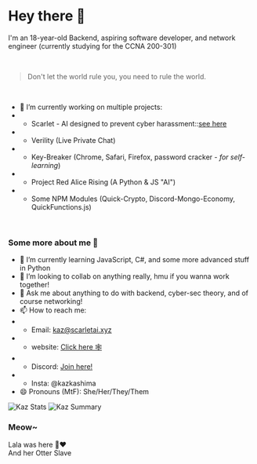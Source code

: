 # Hey there 👋

I'm an 18-year-old Backend, aspiring software developer, and network engineer (currently studying for the CCNA 200-301) <br>

<br>

> Don't let the world rule you, you need to rule the world.
<br>

- 🔭 I’m currently working on multiple projects:
- - Scarlet - AI designed to prevent cyber harassment::[see here](https://github/ScarletAI/Scarlet)
- - Verility (Live Private Chat)
- - Key-Breaker (Chrome, Safari, Firefox, password cracker - *for self-learning*)
- - Project Red Alice Rising (A Python & JS "AI")
- - Some NPM Modules (Quick-Crypto, Discord-Mongo-Economy, QuickFunctions.js)
<br>

### Some more about me 👀
- 🌱 I’m currently learning JavaScript, C#, and some more advanced stuff in Python
- 👯 I’m looking to collab on anything really, hmu if you wanna work together!
- 💬 Ask me about anything to do with backend, cyber-sec theory, and of course networking!
- 📫 How to reach me: 
- - Email: kaz@scarletai.xyz
- - website: [Click here 🕸️](https://api.scarletai.xyz)
- - Discord: [Join here!](https://discord.gg/fX3CgzBfEf)
- - Insta: @kazkashima
- 😄 Pronouns (MtF): She/Her/They/Them

![Kaz Stats](https://github-profile-summary-cards.vercel.app/api/cards/most-commit-language?username=KazutoKashima&theme=monokai)
![Kaz Summary](https://github-profile-summary-cards.vercel.app/api/cards/profile-details?username=KazutoKashima&theme=monokai)

### Meow~
Lala was here 👀❤️ <br>
And her Otter Slave 
